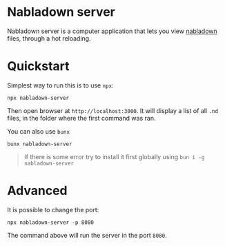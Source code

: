 # Nabladown server

Nabladown server is a computer application that lets you view [nabladown][nabla] files, through a hot reloading.

# Quickstart

Simplest way to run this is to use `npx`:

`npx nabladown-server`

Then open browser at `http://localhost:3000`. It will display a list of all `.nd` files, in the folder where the first command was ran.

You can also use `bunx`

`bunx nabladown-server`

> If there is some error try to install it first globally using `bun i -g nabladown-server`

# Advanced 

It is possible to change the port:

`npx nabladown-server -p 8080`

The command above will run the server in the port `8080`.

[nabla]: https://pedroth.github.io/nabladown.js